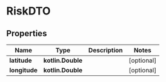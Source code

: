 # RiskDTO

## Properties

 Name          | Type              | Description | Notes
---------------|-------------------|-------------|------------
 **latitude**  | **kotlin.Double** |             | [optional]
 **longitude** | **kotlin.Double** |             | [optional]



